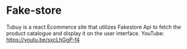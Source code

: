 # Fake-store
Tubuy is a react Ecommerce site that utilizes Fakestore Api to fetch the product catalogue and display it on the user interface. 
YouTube: https://youtu.be/sxcLhGgP-f4
